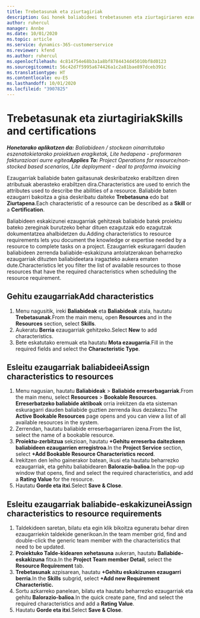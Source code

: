 ```yaml
---
title: Trebetasunak eta ziurtagiriak
description: Gai honek baliabideei trebetasunen eta ziurtagiriaren ezaugarriak gehitzeari buruzko informazioa eskaintzen du.
author: ruhercul
manager: Annbe
ms.date: 10/01/2020
ms.topic: article
ms.service: dynamics-365-customerservice
ms.reviewer: kfend
ms.author: ruhercul
ms.openlocfilehash: 4c814754e68b3a1a8bf8784434d45010bf8d0123
ms.sourcegitcommit: 56c42d7f5995a674426a1c2a81bae897dceb391c
ms.translationtype: HT
ms.contentlocale: eu-ES
ms.lasthandoff: 10/01/2020
ms.locfileid: "3907825"
---
```

# <a name="skills-and-certifications"></a><span data-ttu-id="be897-103">Trebetasunak eta ziurtagiriak</span><span class="sxs-lookup"><span data-stu-id="be897-103">Skills and certifications</span></span>
<span data-ttu-id="be897-104">_**Honetarako aplikatzen da:** Baliabideen / stockean oinarritutako eszenatokietarako proiektuen eragiketak, Lite hedapena - proformaren fakturazioari aurre egitea_</span><span class="sxs-lookup"><span data-stu-id="be897-104">_**Applies To:** Project Operations for resource/non-stocked based scenarios, Lite deployment - deal to proforma invoicing_</span></span>

<span data-ttu-id="be897-105">Ezaugarriak baliabide baten gaitasunak deskribatzeko erabiltzen diren atributuak aberasteko erabiltzen dira.</span><span class="sxs-lookup"><span data-stu-id="be897-105">Characteristics are used to enrich the attributes used to describe the abilities of a resource.</span></span> <span data-ttu-id="be897-106">Baliabide baten ezaugarri bakoitza a gisa deskribatu daiteke **Trebetasuna** edo bat **Ziurtapena**.</span><span class="sxs-lookup"><span data-stu-id="be897-106">Each characteristic of a resource can be described as a **Skill** or a **Certification**.</span></span>

<span data-ttu-id="be897-107">Baliabideen eskakizunei ezaugarriak gehitzeak baliabide batek proiektu bateko zereginak burutzeko behar dituen ezagutzak edo ezagutzak dokumentatzea ahalbidetzen du.</span><span class="sxs-lookup"><span data-stu-id="be897-107">Adding characteristics to resource requirements lets you document the knowledge or expertise needed by a resource to complete tasks on a project.</span></span> <span data-ttu-id="be897-108">Ezaugarriek eskuragarri dauden baliabideen zerrenda baliabide-eskakizuna antolatzerakoan beharrezko ezaugarriak dituzten baliabideetara iragazteko aukera ematen dute.</span><span class="sxs-lookup"><span data-stu-id="be897-108">Characteristics let you filter the list of available resources to those resources that have the required characteristics when scheduling the resource requirement.</span></span>

## <a name="add-characteristics"></a><span data-ttu-id="be897-109">Gehitu ezaugarriak</span><span class="sxs-lookup"><span data-stu-id="be897-109">Add characteristics</span></span>

1. <span data-ttu-id="be897-110">Menu nagusitik, ireki **Baliabideak** eta **Baliabideak** atala, hautatu **Trebetasunak**.</span><span class="sxs-lookup"><span data-stu-id="be897-110">From the main menu, open **Resources** and in the **Resources** section, select **Skills**.</span></span>
2. <span data-ttu-id="be897-111">Aukeratu **Berria** ezaugarriak gehitzeko.</span><span class="sxs-lookup"><span data-stu-id="be897-111">Select **New** to add characteristics.</span></span>
3. <span data-ttu-id="be897-112">Bete eskatutako eremuak eta hautatu **Mota ezaugarria**.</span><span class="sxs-lookup"><span data-stu-id="be897-112">Fill in the required fields and select the **Characteristic Type**.</span></span>

## <a name="assign-characteristics-to-resources"></a><span data-ttu-id="be897-113">Esleitu ezaugarriak baliabideei</span><span class="sxs-lookup"><span data-stu-id="be897-113">Assign characteristics to resources</span></span>

1. <span data-ttu-id="be897-114">Menu nagusian, hautatu **Baliabideak** > **Baliabide erreserbagarriak**.</span><span class="sxs-lookup"><span data-stu-id="be897-114">From the main menu, select **Resources** > **Bookable Resources**.</span></span> <span data-ttu-id="be897-115">**Erreserbatzeko baliabide aktiboak** orria irekitzen da eta sisteman eskuragarri dauden baliabide guztien zerrenda ikus dezakezu.</span><span class="sxs-lookup"><span data-stu-id="be897-115">The **Active Bookable Resources** page opens and you can view a list of all available resources in the system.</span></span>
2. <span data-ttu-id="be897-116">Zerrendan, hautatu baliabide erreserbagarriaren izena.</span><span class="sxs-lookup"><span data-stu-id="be897-116">From the list, select the name of a bookable resource.</span></span>
3. <span data-ttu-id="be897-117">**Proiektu-zerbitzua** sekzioan, hautatu **+Gehitu erreserba daitezkeen baliabideen ezaugarrien erregistroa**.</span><span class="sxs-lookup"><span data-stu-id="be897-117">In the **Project Service** section, select **+Add Bookable Resource Characteristics record**.</span></span>
4. <span data-ttu-id="be897-118">Irekitzen den leiho gainerakor batean, ikusi eta hautatu beharrezko ezaugarriak, eta gehitu baliabidearen **Balorazio-balioa**.</span><span class="sxs-lookup"><span data-stu-id="be897-118">In the pop-up window that opens, find and select the required characteristics, and add a **Rating Value** for the resource.</span></span>
5. <span data-ttu-id="be897-119">Hautatu **Gorde eta itxi**.</span><span class="sxs-lookup"><span data-stu-id="be897-119">Select **Save & Close**.</span></span>

## <a name="assign-characteristics-to-resource-requirements"></a><span data-ttu-id="be897-120">Esleitu ezaugarriak baliabide-eskakizunei</span><span class="sxs-lookup"><span data-stu-id="be897-120">Assign characteristics to resource requirements</span></span>

1. <span data-ttu-id="be897-121">Taldekideen saretan, bilatu eta egin klik bikoitza eguneratu behar diren ezaugarriekin taldekide generikoan.</span><span class="sxs-lookup"><span data-stu-id="be897-121">In the team member grid, find and double-click the generic team member with the characteristics that need to be updated.</span></span>
2. <span data-ttu-id="be897-122">**Proiektuko Talde-kidearen xehetasuna** aukeran, hautatu **Baliabide-eskakizuna** fitxa.</span><span class="sxs-lookup"><span data-stu-id="be897-122">In the **Project Team member Detail**, select the **Resource Requirement** tab.</span></span>
3. <span data-ttu-id="be897-123">**Trebetasunak** azpisarean, hautatu **+Gehitu eskakizunen ezaugarri berria**.</span><span class="sxs-lookup"><span data-stu-id="be897-123">In the **Skills** subgrid, select **+Add new Requirement Characteristic.**</span></span>
4. <span data-ttu-id="be897-124">Sortu azkarreko panelean, bilatu eta hautatu beharrezko ezaugarriak eta gehitu **Balorazio-balioa**.</span><span class="sxs-lookup"><span data-stu-id="be897-124">In the quick create pane, find and select the required characteristics and add a **Rating Value**.</span></span>
5. <span data-ttu-id="be897-125">Hautatu **Gorde eta itxi**.</span><span class="sxs-lookup"><span data-stu-id="be897-125">Select **Save & Close**.</span></span>